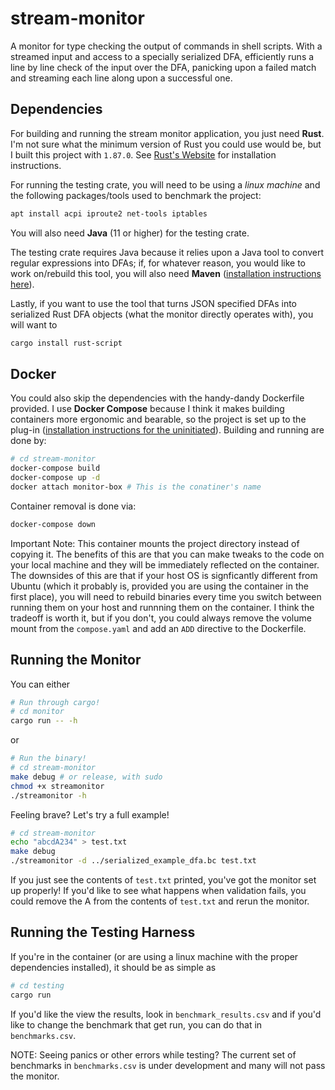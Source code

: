 # stream-monitor
A monitor for type checking the output of commands in shell scripts. With a streamed input and access to a specially serialized DFA, efficiently runs a line by line check of the input over the DFA, panicking upon a failed match and streaming each line along upon a successful one.

## Dependencies
For building and running the stream monitor application, you just need <b>Rust</b>. I'm not sure what the minimum version of Rust you could use would be, but I built this project with `1.87.0`. See [Rust's Website](https://www.rust-lang.org/tools/install) for installation instructions.

For running the testing crate, you will need to be using a <em>linux machine</em> and the following packages/tools used to benchmark the project:
```bash
apt install acpi iproute2 net-tools iptables
```
You will also need <b>Java</b> (11 or higher) for the testing crate.

The testing crate requires Java because it relies upon a Java tool to convert regular expressions into DFAs; if, for whatever reason, you would like to work on/rebuild this tool, you will also need <b>Maven</b> ([installation instructions here](https://maven.apache.org/install.html)).

Lastly, if you want to use the tool that turns JSON specified DFAs into serialized Rust DFA objects (what the monitor directly operates with), you will want to
```bash
cargo install rust-script
```

## Docker
You could also skip the dependencies with the handy-dandy Dockerfile provided. I use <b>Docker Compose</b> because I think it makes building containers more ergonomic and bearable, so the project is set up to the plug-in ([installation instructions for the uninitiated](https://docs.docker.com/compose/install/)). Building and running are done by:
```bash
# cd stream-monitor
docker-compose build
docker-compose up -d
docker attach monitor-box # This is the conatiner's name
```
Container removal is done via:
```bash
docker-compose down
```
Important Note: This container mounts the project directory instead of copying it. The benefits of this are that you can make tweaks to the code on your local machine and they will be immediately reflected on the container. The downsides of this are that if your host OS is signficantly different from Ubuntu (which it probably is, provided you are using the container in the first place), you will need to rebuild binaries every time you switch between running them on your host and runnning them on the container. I think the tradeoff is worth it, but if you don't, you could always remove the volume mount from the `compose.yaml` and add an `ADD` directive to the Dockerfile.

## Running the Monitor
You can either
```bash
# Run through cargo!
# cd monitor
cargo run -- -h
```
or
```bash
# Run the binary!
# cd stream-monitor
make debug # or release, with sudo
chmod +x streamonitor
./streamonitor -h
```
Feeling brave? Let's try a full example!
```bash
# cd stream-monitor
echo "abcdA234" > test.txt
make debug
./streamonitor -d ../serialized_example_dfa.bc test.txt
```
If you just see the contents of `test.txt` printed, you've got the monitor set up properly! If you'd like to see what happens when validation fails, you could remove the A from the contents of `test.txt` and rerun the monitor.

## Running the Testing Harness
If you're in the container (or are using a linux machine with the proper dependencies installed), it should be as simple as
```bash
# cd testing
cargo run
```
If you'd like the view the results, look in `benchmark_results.csv` and if you'd like to change the benchmark that get run, you can do that in `benchmarks.csv`.

NOTE: Seeing panics or other errors while testing? The current set of benchmarks in `benchmarks.csv` is under development and many will not pass the monitor.
